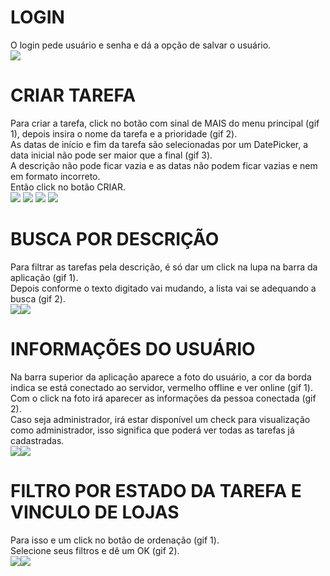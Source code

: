 # LOGIN
O login pede usuário e senha e dá a opção de salvar o usuário.
<br/>
![](app/gifs/login.gif)
# CRIAR TAREFA
Para criar a tarefa, click no botão com sinal de MAIS do menu principal (gif 1), depois insira o nome da tarefa e a prioridade (gif 2).<br/>
As datas de início e fim da tarefa são selecionadas por um DatePicker, a data inicial não pode ser maior que a final (gif 3).<br/>
A descrição não pode ficar vazia e as datas não podem ficar vazias e nem em formato incorreto.<br/>
Então click no botão CRIAR.
<br/>
![](app/gifs/task_create1.gif) ![](app/gifs/task_create2.gif) ![](app/gifs/task_create3.gif) ![](app/gifs/task_create4.gif)
# BUSCA POR DESCRIÇÃO
Para filtrar as tarefas pela descrição, é só dar um click na lupa na barra da aplicação (gif 1).<br/>
Depois conforme o texto digitado vai mudando, a lista vai se adequando a busca (gif 2).<br/>
![](app/gifs/task_search1.gif)![](app/gifs/task_search2.gif)
# INFORMAÇÕES DO USUÁRIO
Na barra superior da aplicação aparece a foto do usuário, a cor da borda indica se está conectado ao servidor, vermelho offline e ver online (gif 1).<br/>
Com o click na foto irá aparecer as informações da pessoa conectada (gif 2).<br/>
Caso seja administrador, irá estar disponível um check para visualização como administrador, isso significa que poderá ver todas as tarefas já cadastradas.<br/>
![](app/gifs/user_info1.gif)![](app/gifs/user_info2.gif)
# FILTRO POR ESTADO DA TAREFA E VINCULO DE LOJAS
Para isso e um click no botão de ordenação (gif 1).<br/>
Selecione seus filtros e dê um OK (gif 2).<br/>
![](app/gifs/task_filter1.gif)![](app/gifs/task_filter2.gif)
